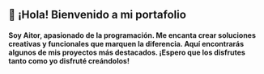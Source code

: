 ## 👋 ¡Hola! Bienvenido a mi portafolio
#### Soy Aitor, apasionado de la programación. Me encanta crear soluciones creativas y funcionales que marquen la diferencia. Aquí encontrarás algunos de mis proyectos más destacados. ¡Espero que los disfrutes tanto como yo disfruté creándolos!
